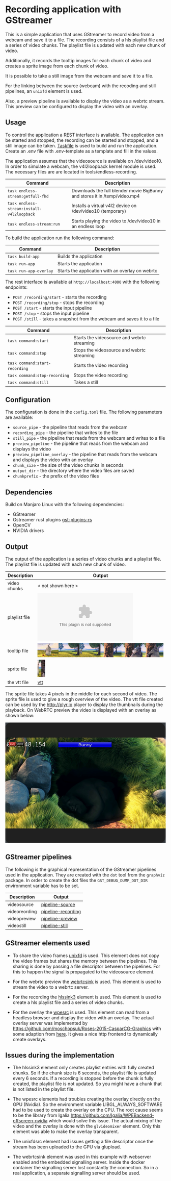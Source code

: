 # Recording application with GStreamer

This is a simple application that uses GStreamer to record video from a webcam and save it to a file.
The recording consists of a hls playlist file and a series of video chunks. The playlist file is updated with each new chunk of video.

Additionally, it records the tooltip images for each chunk of video and creates a sprite image from each chunk of video.

It is possible to take a still image from the webcam and save it to a file.

For the linking between the source (webcam) with the recoding and still pipelines, an `unixfd` element is used.

Also, a preview pipeline is available to display the video as a webrtc stream.
This preview can be configured to display the video with an overlay. 

## Usage
To control the application a REST interface is available. The application can be started and stopped, the recording can be started and stopped, and a still image can be taken.
[Taskfile](https://taskfile.dev/) is used to build and run the application. 
Create an .env file with .env-template as a template and fill in the values.

The application assumes that the videosource is available on /dev/video10. In order to simulate a webcam, the v4l2loopback kernel module is used.
The necessary files are are located in tools/endless-recording.

| Command                                    | Description                                                                |
|--------------------------------------------|----------------------------------------------------------------------------|
| `task endless-stream:getfull-fhd`          | Downloads the full blender movie BigBunny and stores it in /temp/video.mp4 |
| `task endless-stream:install-v4l2loopback` | Installs a virtual v4l2 device on /dev/video10 (temporary)                 |
| `task endless-stream:run`                  | Starts playing the video to /dev/video10 in an endless loop                |

To build the application run the following command:

| Command                | Description                                      |
|------------------------|--------------------------------------------------|
| `task build-app `      | Builds the application                           |
| `task run-app `        | Starts the application                           |
| `task run-app-overlay` | Starts the application with an overlay on webrtc |

The rest interface is available at `http://localhost:4000` with the following endpoints:

* `POST /recording/start` - starts the recording
* `POST /recording/stop` - stops the recording
* `POST /start` - starts the input pipeline
* `POST /stop` - stops the input pipeline
* `POST /still` - takes a snapshot from the webcam and saves it to a file

| Command                        | Description                                 |
|--------------------------------|---------------------------------------------|
| `task command:start `          | Starts the videosource and webrtc streaming |
| `task command:stop`            | Stops the videosource and webrtc streaming  |
| `task command:start-recording` | Starts the video recording                  |
| `task command:stop-recording`  | Stops the video recording                   |
| `task command:still`           | Takes a still                               |


## Configuration

The configuration is done in the `config.toml` file. The following parameters are available:

* `source_pipe` - the pipeline that reads from the webcam
* `recording_pipe` - the pipeline that writes to the file
* `still_pipe` - the pipeline that reads from the webcam and writes to a file
* `preview_pipeline` - the pipeline that reads from the webcam and displays the video
* `preview_pipeline_overlay` - the pipeline that reads from the webcam and displays the video with an overlay
* `chunk_size` - the size of the video chunks in seconds
* `output_dir` - the directory where the video files are saved
* `chunkprefix` - the prefix of the video files
 
## Dependencies
Build on Manjaro Linux with the following dependencies:
* GStreamer
* Gstreamer rust plugins [gst-plugins-rs](https://gitlab.freedesktop.org/gstreamer/gst-plugins-rs)
* OpenCV
* NVIDIA drivers

## Output

The output of the application is a series of video chunks and a playlist file. The playlist file is updated with each new chunk of video.

| Description   | Output                                                      |
|---------------|-------------------------------------------------------------|
| video chunks  | < not shown here >                                          |
| playlist file | ![tooltips](./doc/images/20241211-083017-playlist.m3u8) |
| tooltip file  | ![tooltips](./doc/images/20241211-083017-tooltips_00005.jpg) |
| sprite file   | ![sprite](./doc/images/20241211-083017-sprite_00005.jpg)    |
| the vtt file  | [vtt](./doc/images/20241211-083017-thumbnails.vtt)          |

The sprite file takes 4 pixels in the middle for each second of video. The sprite file is used to give a rough overview of the video.
The vtt file created can be used by the http://plyr.io player to display the thumbnails during the playback.
On WebRTC preview the video is displayed with an overlay as shown below:

![overlay](./doc/images/webrtc-overlay.png)

## GStreamer pipelines
The following is the graphical representation of the GStreamer pipelines used in the application.
They are created with the `dot` tool from the `graphviz` package. In order to create the dot files the `GST_DEBUG_DUMP_DOT_DIR` environment variable has to be set.

| Description   | Output                                                    |
|---------------|-----------------------------------------------------------|
| videosource   | [pipeline-source](./doc/images/pipeline-source.png)       |
| videoreording | [pipeline-recording](./doc/images/pipeline-recording.png) |
| videopreview  | [pipeline-preview](./doc/images/pipeline-preview.png)     |
| videostill    | [pipeline-still](./doc/images/pipeline-still.png)         |

## GStreamer elements used
* To share the video frames [unixfd](https://gstreamer.freedesktop.org/documentation/unixfd/unixfd.html?gi-language=c) is used.
This element does not copy the video frames but shares the memory between the pipelines. This sharing is done by passing a file descriptor between the pipelines. 
For this to happen the signal is propagated to the videosource element.

* For the webrtc preview the [webrtcsink](https://gstreamer.freedesktop.org/documentation/rswebrtc/webrtcsink.html?gi-language=rust) is used. This element is used to stream the video to a webrtc server.
* For the recording the [hlssink3](https://gstreamer.freedesktop.org/documentation/hlssink3/hlssink3.html?gi-language=rust#hlssink3) element is used. This element is used to create a hls playlist file and a series of video chunks.
* For the overlay the [wpesrc](https://gstreamer.freedesktop.org/documentation/wpe/wpesrc.html?gi-language=rust) is used. This element can read from a headless browser and display the video with an overlay.
The actual overlay server was implemented by https://github.com/moschopsuk/Roses-2015-CasparCG-Graphics with some adaption from [here](https://github.com/Igalia/wpe-graphics-overlays/tree/1e23f781adef05d6d2f291d9bb67c28f9bb9b2f1).
It gives a nice http frontend to dynamically create overlays.

## Issues during the implementation
* The hlssink3 element only creates playlist entries with fully created chunks. So if the chunk size is 6 seconds, the playlist file is updated every 6 seconds. 
If a recording is stopped before the chunk is fully created, the playlist file is not updated. So you might have a chunk that is not listed in the playlist file.

* The wpesrc elements had troubles creating the overlay directly on the GPU (Nvidia). So the environment variable LIBGL_ALWAYS_SOFTWARE had to be used to create the overlay on the CPU.
The root cause seems to be the library from Igalia https://github.com/Igalia/WPEBackend-offscreen-nvidia which would solve this issue.
The actual mixing of the video and the overlay is done with the `glvideomixer` element. Only this element was able to make the overlay transparent.

* The unixfdsrc element had issues getting a file descriptor once the stream has been uploaded to the GPU via glupload.

* The webrtcsink element was used in this example with webserver enabled and the embedded signalling server. Inside the docker container the signalling server lost constantly the connection.
So in a real application, a separate signalling server should be used.
